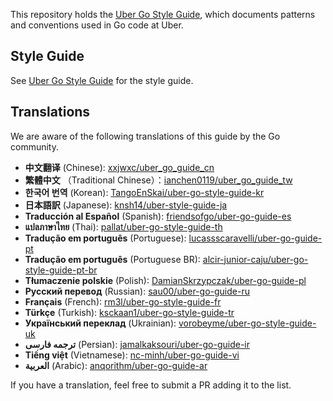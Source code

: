 This repository holds the [Uber Go Style Guide](style.md), which documents
patterns and conventions used in Go code at Uber.

## Style Guide

See [Uber Go Style Guide](style.md) for the style guide.

## Translations

We are aware of the following translations of this guide by the Go community.

- **中文翻译** (Chinese): [xxjwxc/uber_go_guide_cn](https://github.com/xxjwxc/uber_go_guide_cn)
- **繁體中文** （Traditional Chinese）：[ianchen0119/uber_go_guide_tw](https://github.com/ianchen0119/uber_go_guide_tw)
- **한국어 번역** (Korean): [TangoEnSkai/uber-go-style-guide-kr](https://github.com/TangoEnSkai/uber-go-style-guide-kr)
- **日本語訳** (Japanese): [knsh14/uber-style-guide-ja](https://github.com/knsh14/uber-style-guide-ja)
- **Traducción al Español** (Spanish): [friendsofgo/uber-go-guide-es](https://github.com/friendsofgo/uber-go-guide-es)
- **แปลภาษาไทย** (Thai): [pallat/uber-go-style-guide-th](https://github.com/pallat/uber-go-style-guide-th)
- **Tradução em português** (Portuguese): [lucassscaravelli/uber-go-guide-pt](https://github.com/lucassscaravelli/uber-go-guide-pt)
- **Tradução em português** (Portuguese BR): [alcir-junior-caju/uber-go-style-guide-pt-br](https://github.com/alcir-junior-caju/uber-go-style-guide-pt-br)
- **Tłumaczenie polskie** (Polish): [DamianSkrzypczak/uber-go-guide-pl](https://github.com/DamianSkrzypczak/uber-go-guide-pl)
- **Русский перевод** (Russian): [sau00/uber-go-guide-ru](https://github.com/sau00/uber-go-guide-ru)
- **Français** (French): [rm3l/uber-go-style-guide-fr](https://github.com/rm3l/uber-go-style-guide-fr)
- **Türkçe** (Turkish): [ksckaan1/uber-go-style-guide-tr](https://github.com/ksckaan1/uber-go-style-guide-tr)
- **Український переклад** (Ukrainian): [vorobeyme/uber-go-style-guide-uk](https://github.com/vorobeyme/uber-go-style-guide-uk)
- **ترجمه فارسی** (Persian): [jamalkaksouri/uber-go-guide-ir](https://github.com/jamalkaksouri/uber-go-guide-ir)
- **Tiếng việt** (Vietnamese): [nc-minh/uber-go-guide-vi](https://github.com/nc-minh/uber-go-guide-vi)
- **العربية** (Arabic): [anqorithm/uber-go-guide-ar](https://github.com/anqorithm/uber-go-guide-ar)

If you have a translation, feel free to submit a PR adding it to the list.
